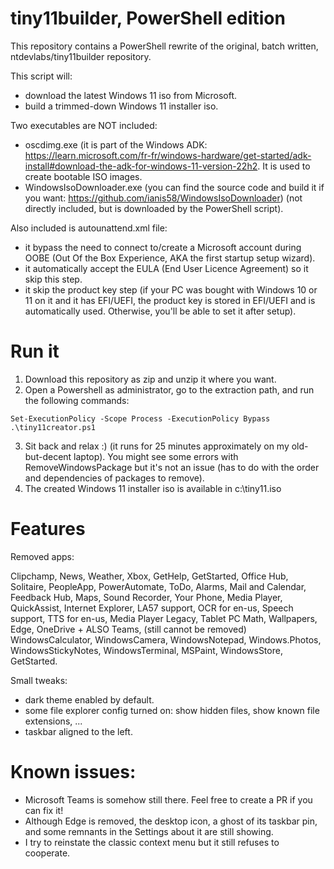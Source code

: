 # tiny11builder, PowerShell edition

This repository contains a PowerShell rewrite of the original, batch written,
ntdevlabs/tiny11builder repository.

This script will:

- download the latest Windows 11 iso from Microsoft.
- build a trimmed-down Windows 11 installer iso.

Two executables are NOT included:

- oscdimg.exe (it is part of the Windows ADK:
  <https://learn.microsoft.com/fr-fr/windows-hardware/get-started/adk-install#download-the-adk-for-windows-11-version-22h2>.
  It is used to create bootable ISO images.
- WindowsIsoDownloader.exe (you can find the source code and build it if you
  want: <https://github.com/ianis58/WindowsIsoDownloader>) (not directly
  included, but is downloaded by the PowerShell script).

Also included is autounattend.xml file:

- it bypass the need to connect to/create a Microsoft account during OOBE (Out
  Of the Box Experience, AKA the first startup setup wizard).
- it automatically accept the EULA (End User Licence Agreement) so it skip this
  step.
- it skip the product key step (if your PC was bought with Windows 10 or 11 on
  it and it has EFI/UEFI, the product key is stored in EFI/UEFI and is
  automatically used. Otherwise, you'll be able to set it after setup).

# Run it

1. Download this repository as zip and unzip it where you want.
2. Open a Powershell as administrator, go to the extraction path, and run the
   following commands:

```
Set-ExecutionPolicy -Scope Process -ExecutionPolicy Bypass
.\tiny11creator.ps1
```

3. Sit back and relax :) (it runs for 25 minutes approximately on my
   old-but-decent laptop). You might see some errors with RemoveWindowsPackage
   but it's not an issue (has to do with the order and dependencies of packages
   to remove).
4. The created Windows 11 installer iso is available in c:\tiny11.iso

# Features

Removed apps:

Clipchamp, News, Weather, Xbox, GetHelp, GetStarted, Office Hub, Solitaire,
PeopleApp, PowerAutomate, ToDo, Alarms, Mail and Calendar, Feedback Hub, Maps,
Sound Recorder, Your Phone, Media Player, QuickAssist, Internet Explorer, LA57
support, OCR for en-us, Speech support, TTS for en-us, Media Player Legacy,
Tablet PC Math, Wallpapers, Edge, OneDrive + ALSO Teams, (still cannot be
removed) WindowsCalculator, WindowsCamera, WindowsNotepad, Windows.Photos,
WindowsStickyNotes, WindowsTerminal, MSPaint, WindowsStore, GetStarted.

Small tweaks:

- dark theme enabled by default.
- some file explorer config turned on: show hidden files, show known file
  extensions, ...
- taskbar aligned to the left.

# Known issues:

- Microsoft Teams is somehow still there. Feel free to create a PR if you can
  fix it!
- Although Edge is removed, the desktop icon, a ghost of its taskbar pin, and
  some remnants in the Settings about it are still showing.
- I try to reinstate the classic context menu but it still refuses to cooperate.
